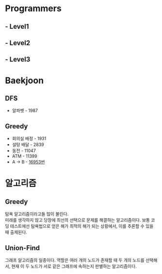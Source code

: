 # Programmers

## - Level1

## - Level2

## - Level3

# Baekjoon

## DFS

* 알파벳 - 1987

## Greedy

* 회의실 배정 - 1931  
* 설탕 배달 - 2839
* 동전 - 11047
* ATM - 11399
* A → B - [16953번](https://www.acmicpc.net/problem/16953)

# 알고리즘

## Greedy
탐욕 알고리즘이라고들 많이 불린다.  
미래를 생각하지 않고 당장에 최선의 선택으로 문제를 해결하는 알고리즘이다.
보통 코딩 테스트에선 탐욕법으로 얻은 해가 최적의 해가 되는 상황에서, 이를 추론할 수 있을 때 출제된다.

## Union-Find  
그래프 알고리즘의 일종이다.
역할은 여러 개의 노드가 존재할 때 두 개의 노드를 선택해서, 현재 이 두 노드가 서로 같은 그래프에 속하는지 판별하는 알고리즘이다.
